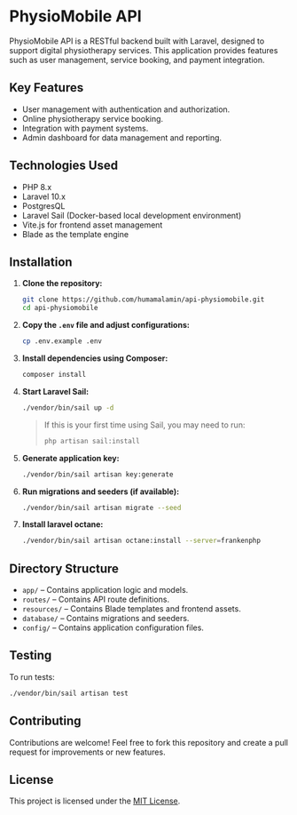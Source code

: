 
# PhysioMobile API

PhysioMobile API is a RESTful backend built with Laravel, designed to support digital physiotherapy services. This application provides features such as user management, service booking, and payment integration.

## Key Features

- User management with authentication and authorization.
- Online physiotherapy service booking.
- Integration with payment systems.
- Admin dashboard for data management and reporting.

## Technologies Used

- PHP 8.x
- Laravel 10.x
- PostgresQL
- Laravel Sail (Docker-based local development environment)
- Vite.js for frontend asset management
- Blade as the template engine

## Installation

1. **Clone the repository:**

   ```bash
   git clone https://github.com/humamalamin/api-physiomobile.git
   cd api-physiomobile
   ```

2. **Copy the `.env` file and adjust configurations:**

   ```bash
   cp .env.example .env
   ```

3. **Install dependencies using Composer:**

   ```bash
   composer install
   ```

4. **Start Laravel Sail:**

   ```bash
   ./vendor/bin/sail up -d
   ```

   > If this is your first time using Sail, you may need to run:
   > ```bash
   > php artisan sail:install
   > ```

5. **Generate application key:**

   ```bash
   ./vendor/bin/sail artisan key:generate
   ```

6. **Run migrations and seeders (if available):**

   ```bash
   ./vendor/bin/sail artisan migrate --seed
   ```


6. **Install laravel octane:**

   ```bash
   ./vendor/bin/sail artisan octane:install --server=frankenphp
   ```

## Directory Structure

- `app/` – Contains application logic and models.
- `routes/` – Contains API route definitions.
- `resources/` – Contains Blade templates and frontend assets.
- `database/` – Contains migrations and seeders.
- `config/` – Contains application configuration files.

## Testing

To run tests:

```bash
./vendor/bin/sail artisan test
```

## Contributing

Contributions are welcome! Feel free to fork this repository and create a pull request for improvements or new features.

## License

This project is licensed under the [MIT License](LICENSE).
